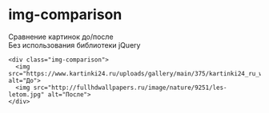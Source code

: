 # img-comparison
Сравнение картинок до/после <br>
Без использования библиотеки jQuery
  ```
  <div class="img-comparison">
    <img src="https://www.kartinki24.ru/uploads/gallery/main/375/kartinki24_ru_winter_156.jpg" alt="До">
    <img src="http://fullhdwallpapers.ru/image/nature/9251/les-letom.jpg" alt="После">
  </div>
  ```
